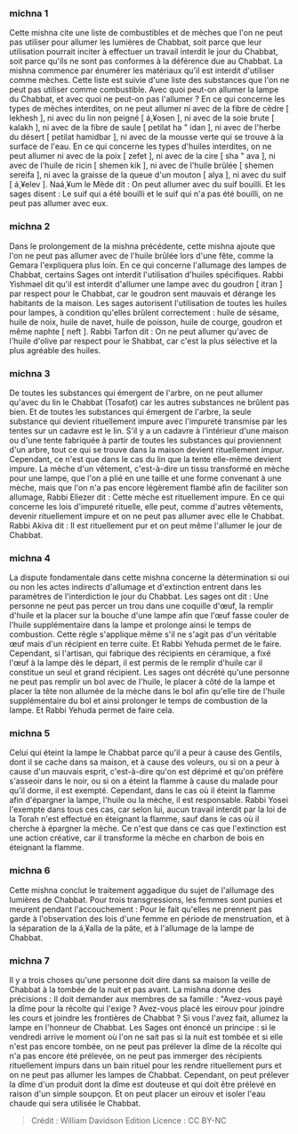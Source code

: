 
### michna 1
Cette mishna cite une liste de combustibles et de mèches que l'on ne peut pas utiliser pour allumer les lumières de Chabbat, soit parce que leur utilisation pourrait inciter à effectuer un travail interdit le jour du Chabbat, soit parce qu'ils ne sont pas conformes à la déférence due au Chabbat. La mishna commence par énumérer les matériaux qu'il est interdit d'utiliser comme mèches. Cette liste est suivie d'une liste des substances que l'on ne peut pas utiliser comme combustible. Avec quoi peut-on allumer la lampe du Chabbat, et avec quoi ne peut-on pas l'allumer ? En ce qui concerne les types de mèches interdites, on ne peut allumer ni avec de la fibre de cèdre [ lekhesh ], ni avec du lin non peigné [ á¸¥osen ], ni avec de la soie brute [ kalakh ], ni avec de la fibre de saule [ petilat ha " idan ], ni avec de l'herbe du désert [ petilat hamidbar ], ni avec de la mousse verte qui se trouve à la surface de l'eau. En ce qui concerne les types d'huiles interdites, on ne peut allumer ni avec de la poix [ zefet ], ni avec de la cire [ sha " ava ], ni avec de l'huile de ricin [ shemen kik ], ni avec de l'huile brûlée [ shemen sereifa ], ni avec la graisse de la queue d'un mouton [ alya ], ni avec du suif [ á¸¥elev ]. Naá¸¥um le Mède dit : On peut allumer avec du suif bouilli. Et les sages disent : Le suif qui a été bouilli et le suif qui n'a pas été bouilli, on ne peut pas allumer avec eux.

### michna 2
Dans le prolongement de la mishna précédente, cette mishna ajoute que l'on ne peut pas allumer avec de l'huile brûlée lors d'une fête, comme la Gemara l'expliquera plus loin. En ce qui concerne l'allumage des lampes de Chabbat, certains Sages ont interdit l'utilisation d'huiles spécifiques. Rabbi Yishmael dit qu'il est interdit d'allumer une lampe avec du goudron [ itran ] par respect pour le Chabbat, car le goudron sent mauvais et dérange les habitants de la maison. Les sages autorisent l'utilisation de toutes les huiles pour lampes, à condition qu'elles brûlent correctement : huile de sésame, huile de noix, huile de navet, huile de poisson, huile de courge, goudron et même naphte [ neft ]. Rabbi Tarfon dit : On ne peut allumer qu'avec de l'huile d'olive par respect pour le Shabbat, car c'est la plus sélective et la plus agréable des huiles.

### michna 3
De toutes les substances qui émergent de l'arbre, on ne peut allumer qu'avec du lin le Chabbat (Tosafot) car les autres substances ne brûlent pas bien. Et de toutes les substances qui émergent de l'arbre, la seule substance qui devient rituellement impure avec l'impureté transmise par les tentes sur un cadavre est le lin. S'il y a un cadavre à l'intérieur d'une maison ou d'une tente fabriquée à partir de toutes les substances qui proviennent d'un arbre, tout ce qui se trouve dans la maison devient rituellement impur. Cependant, ce n'est que dans le cas du lin que la tente elle-même devient impure. La mèche d'un vêtement, c'est-à-dire un tissu transformé en mèche pour une lampe, que l'on a plié en une taille et une forme convenant à une mèche, mais que l'on n'a pas encore légèrement flambé afin de faciliter son allumage, Rabbi Eliezer dit : Cette mèche est rituellement impure. En ce qui concerne les lois d'impureté rituelle, elle peut, comme d'autres vêtements, devenir rituellement impure et on ne peut pas allumer avec elle le Chabbat. Rabbi Akiva dit : Il est rituellement pur et on peut même l'allumer le jour de Chabbat.

### michna 4
La dispute fondamentale dans cette mishna concerne la détermination si oui ou non les actes indirects d'allumage et d'extinction entrent dans les paramètres de l'interdiction le jour du Chabbat. Les sages ont dit : Une personne ne peut pas percer un trou dans une coquille d'œuf, la remplir d'huile et la placer sur la bouche d'une lampe afin que l'œuf fasse couler de l'huile supplémentaire dans la lampe et prolonge ainsi le temps de combustion. Cette règle s'applique même s'il ne s'agit pas d'un véritable œuf mais d'un récipient en terre cuite. Et Rabbi Yehuda permet de le faire. Cependant, si l'artisan, qui fabrique des récipients en céramique, a fixé l'œuf à la lampe dès le départ, il est permis de le remplir d'huile car il constitue un seul et grand récipient. Les sages ont décrété qu'une personne ne peut pas remplir un bol avec de l'huile, le placer à côté de la lampe et placer la tête non allumée de la mèche dans le bol afin qu'elle tire de l'huile supplémentaire du bol et ainsi prolonger le temps de combustion de la lampe. Et Rabbi Yehuda permet de faire cela.

### michna 5
Celui qui éteint la lampe le Chabbat parce qu'il a peur à cause des Gentils, dont il se cache dans sa maison, et à cause des voleurs, ou si on a peur à cause d'un mauvais esprit, c'est-à-dire qu'on est déprimé et qu'on préfère s'asseoir dans le noir, ou si on a éteint la flamme à cause du malade pour qu'il dorme, il est exempté. Cependant, dans le cas où il éteint la flamme afin d'épargner la lampe, l'huile ou la mèche, il est responsable. Rabbi Yosei l'exempte dans tous ces cas, car selon lui, aucun travail interdit par la loi de la Torah n'est effectué en éteignant la flamme, sauf dans le cas où il cherche à épargner la mèche. Ce n'est que dans ce cas que l'extinction est une action créative, car il transforme la mèche en charbon de bois en éteignant la flamme.

### michna 6
Cette mishna conclut le traitement aggadique du sujet de l'allumage des lumières de Chabbat. Pour trois transgressions, les femmes sont punies et meurent pendant l'accouchement : Pour le fait qu'elles ne prennent pas garde à l'observation des lois d'une femme en période de menstruation, et à la séparation de la á¸¥alla de la pâte, et à l'allumage de la lampe de Chabbat.

### michna 7
Il y a trois choses qu'une personne doit dire dans sa maison la veille de Chabbat à la tombée de la nuit et pas avant. La mishna donne des précisions : Il doit demander aux membres de sa famille : "Avez-vous payé la dîme pour la récolte qui l'exige ? Avez-vous placé les eirouv pour joindre les cours et joindre les frontières de Chabbat ? Si vous l'avez fait, allumez la lampe en l'honneur de Chabbat. Les Sages ont énoncé un principe : si le vendredi arrive le moment où l'on ne sait pas si la nuit est tombée et si elle n'est pas encore tombée, on ne peut pas prélever la dîme de la récolte qui n'a pas encore été prélevée, on ne peut pas immerger des récipients rituellement impurs dans un bain rituel pour les rendre rituellement purs et on ne peut pas allumer les lampes de Chabbat. Cependant, on peut prélever la dîme d'un produit dont la dîme est douteuse et qui doit être prélevé en raison d'un simple soupçon. Et on peut placer un eirouv et isoler l'eau chaude qui sera utilisée le Chabbat.

>Crédit : William Davidson Edition
>Licence : CC BY-NC
